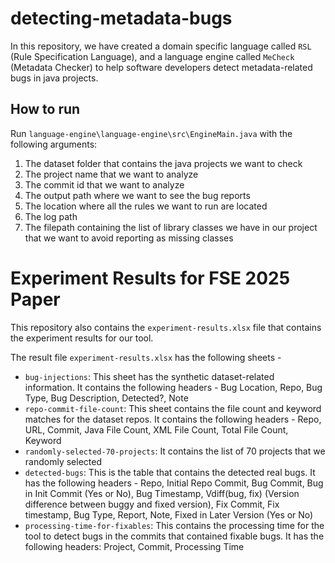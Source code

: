 # detecting-metadata-bugs
In this repository, we have created a domain specific language called `RSL` (Rule Specification Language), and a language engine called `MeCheck` (Metadata Checker) to help software developers detect metadata-related bugs in java projects.

## How to run
Run `language-engine\language-engine\src\EngineMain.java` with the following arguments:

1. The dataset folder that contains the java projects we want to check
1. The project name that we want to analyze
1. The commit id that we want to analyze
1. The output path where we want to see the bug reports
1. The location where all the rules we want to run are located
1. The log path
1. The filepath containing the list of library classes we have in our project that we want to avoid reporting as missing classes


# Experiment Results for FSE 2025 Paper
This repository also contains the `experiment-results.xlsx` file that contains the experiment results for our tool. 

The result file `experiment-results.xlsx` has the following sheets - 

- `bug-injections`: This sheet has the synthetic dataset-related information. It contains the following headers - Bug Location, Repo, Bug Type, Bug Description, Detected?, Note 
- `repo-commit-file-count`: This sheet contains the file count and keyword matches for the dataset repos. It contains the following headers - Repo, URL, Commit, Java File Count, XML File Count, Total File Count, Keyword
- `randomly-selected-70-projects`: It contains the list of 70 projects that we randomly selected
- `detected-bugs`: This is the table that contains the detected real bugs. It has the following headers - Repo, Initial Repo Commit, Bug Commit, Bug in Init Commit (Yes or No), Bug Timestamp, Vdiff(bug, fix) (Version difference between buggy and fixed version), Fix Commit, Fix timestamp, Bug Type, Report, Note, Fixed in Later Version (Yes or No)
- `processing-time-for-fixables`: This contains the processing time for the tool to detect bugs in the commits that contained fixable bugs. It has the following headers: Project, Commit, Processing Time
